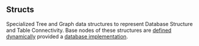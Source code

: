 ## Structs

Specialized Tree and Graph data structures to represent Database Structure and Table Connectivity. Base nodes of these structures are [defined dynamically](https://github.com/OpenJ92/__dbm__/tree/master/src/objects) provided a [database implementation](https://github.com/OpenJ92/__dbm__/tree/master/src/database). 
